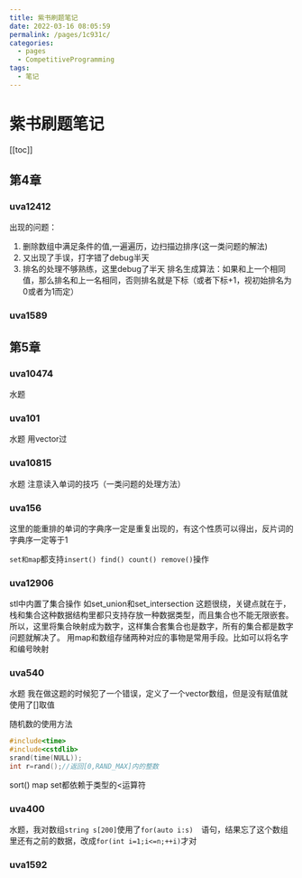 ```yaml
---
title: 紫书刷题笔记
date: 2022-03-16 08:05:59
permalink: /pages/1c931c/
categories:
  - pages
  - CompetitiveProgramming
tags:
  - 笔记
---
```

# 紫书刷题笔记

[[toc]]

## 第4章
### uva12412
出现的问题：

1. 删除数组中满足条件的值,一遍遍历，边扫描边排序(这一类问题的解法)
2. 又出现了手误，打字错了debug半天
3. 排名的处理不够熟练，这里debug了半天
排名生成算法：如果和上一个相同值，那么排名和上一名相同，否则排名就是下标（或者下标+1，视初始排名为0或者为1而定）


### uva1589

## 第5章

### uva10474
水题

### uva101
水题 用vector过
### uva10815
水题 注意读入单词的技巧（一类问题的处理方法）

### uva156
这里的能重排的单词的字典序一定是重复出现的，有这个性质可以得出，反片词的字典序一定等于1

`set和map`都支持`insert() find() count() remove()`操作
### uva12906
stl中内置了集合操作 如set_union和set_intersection
这题很绕，关键点就在于，栈和集合这种数据结构里都只支持存放一种数据类型，而且集合也不能无限嵌套。所以，这里将集合映射成为数字，这样集合套集合也是数字，所有的集合都是数字
问题就解决了。
用map和数组存储两种对应的事物是常用手段。比如可以将名字和编号映射
### uva540
水题 我在做这题的时候犯了一个错误，定义了一个vector<queue>数组，但是没有赋值就使用了[]取值

随机数的使用方法 
```cpp
#include<time>
#include<cstdlib>
srand(time(NULL));
int r=rand();//返回[0,RAND_MAX]内的整数
```
sort() map set都依赖于类型的<运算符

### uva400
水题，我对数组`string s[200]`使用了` for(auto i:s)   `语句，结果忘了这个数组里还有之前的数据，改成`for(int i=1;i<=n;++i)`才对

### uva1592



